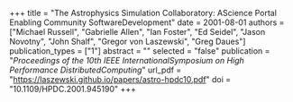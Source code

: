 +++
title = "The Astrophysics Simulation Collaboratory: AScience Portal Enabling Community SoftwareDevelopment"
date = 2001-08-01
authors = ["Michael Russell", "Gabrielle Allen", "Ian Foster", "Ed Seidel", "Jason Novotny", "John Shalf", "Gregor von Laszewski", "Greg Daues"]
publication_types = ["1"]
abstract = ""
selected = "false"
publication = "*Proceedings of the 10th IEEE InternationalSymposium on High Performance DistributedComputing*"
url_pdf = "https://laszewski.github.io/papers/astro-hpdc10.pdf"
doi = "10.1109/HPDC.2001.945190"
+++

